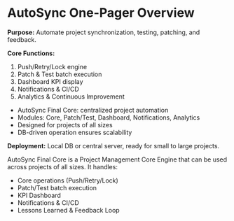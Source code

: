 # AutoSync One-Pager Overview

**Purpose:** Automate project synchronization, testing, patching, and feedback.

**Core Functions:**
1. Push/Retry/Lock engine
2. Patch & Test batch execution
3. Dashboard KPI display
4. Notifications & CI/CD
5. Analytics & Continuous Improvement
- AutoSync Final Core: centralized project automation
- Modules: Core, Patch/Test, Dashboard, Notifications, Analytics
- Designed for projects of all sizes
- DB-driven operation ensures scalability
  
**Deployment:** Local DB or central server, ready for small to large projects.


AutoSync Final Core is a Project Management Core Engine that can be used across projects of all sizes. It handles:

- Core operations (Push/Retry/Lock)
- Patch/Test batch execution
- KPI Dashboard
- Notifications & CI/CD
- Lessons Learned & Feedback Loop